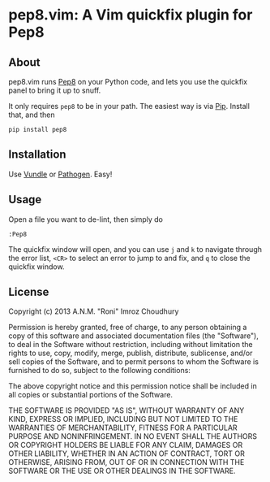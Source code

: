 # pep8.vim: A Vim quickfix plugin for Pep8

## About

pep8.vim runs [Pep8](https://pypi.python.org/pypi/pep8) on your Python code, and
lets you use the quickfix panel to bring it up to snuff.

It only requires `pep8` to be in your path.  The easiest way is via
[Pip](https://pypi.python.org/pypi/pip).  Install that, and then

    pip install pep8

## Installation

Use [Vundle](https://github.com/gmarik/vundle) or
[Pathogen](https://github.com/tpope/vim-pathogen/).  Easy!

## Usage

Open a file you want to de-lint, then simply do

    :Pep8

The quickfix window will open, and you can use `j` and `k` to navigate through
the error list, `<CR>` to select an error to jump to and fix, and `q` to close
the quickfix window.

## License

Copyright (c) 2013 A.N.M. "Roni" Imroz Choudhury

Permission is hereby granted, free of charge, to any person obtaining a copy of
this software and associated documentation files (the "Software"), to deal in
the Software without restriction, including without limitation the rights to
use, copy, modify, merge, publish, distribute, sublicense, and/or sell copies of
the Software, and to permit persons to whom the Software is furnished to do so,
subject to the following conditions:

The above copyright notice and this permission notice shall be included in all
copies or substantial portions of the Software.

THE SOFTWARE IS PROVIDED "AS IS", WITHOUT WARRANTY OF ANY KIND, EXPRESS OR
IMPLIED, INCLUDING BUT NOT LIMITED TO THE WARRANTIES OF MERCHANTABILITY, FITNESS
FOR A PARTICULAR PURPOSE AND NONINFRINGEMENT. IN NO EVENT SHALL THE AUTHORS OR
COPYRIGHT HOLDERS BE LIABLE FOR ANY CLAIM, DAMAGES OR OTHER LIABILITY, WHETHER
IN AN ACTION OF CONTRACT, TORT OR OTHERWISE, ARISING FROM, OUT OF OR IN
CONNECTION WITH THE SOFTWARE OR THE USE OR OTHER DEALINGS IN THE SOFTWARE.
